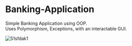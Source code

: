 # Banking-Application
Simple Banking Application using OOP.
<br>
Uses Polymorphism, Exceptions, with an interactable GUI.

![51sfdak1](https://user-images.githubusercontent.com/107326899/179573239-14f86bd6-2600-4f19-bf36-c706b24c88f0.png)
